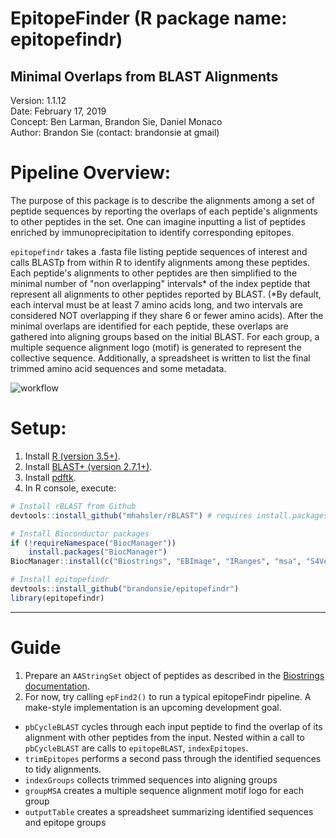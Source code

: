 # EpitopeFinder (R package name: epitopefindr)
## Minimal Overlaps from BLAST Alignments 
Version: 1.1.12  
Date: February 17, 2019  
Concept: Ben Larman, Brandon Sie, Daniel Monaco  
Author: Brandon Sie  (contact: brandonsie at gmail)  

# Pipeline Overview: 
The purpose of this package is to describe the alignments among a set of peptide sequences by reporting the overlaps of each peptide's alignments to other peptides in the set. One can imagine inputting a list of peptides enriched by immunoprecipitation to identify corresponding epitopes. 

`epitopefindr` takes a .fasta file listing peptide sequences of interest and calls BLASTp from within R to identify alignments among these peptides. Each peptide's alignments to other peptides are then simplified to the minimal number of "non overlapping" intervals* of the index peptide that represent all alignments to other peptides reported by BLAST. (*By default, each interval must be at least 7 amino acids long, and two intervals are considered NOT overlapping if they share 6 or fewer amino acids). After the minimal overlaps are identified for each peptide, these overlaps are gathered into aligning groups based on the initial BLAST. For each group, a multiple sequence alignment logo (motif) is generated to represent the collective sequence. Additionally, a spreadsheet is written to list the final trimmed amino acid sequences and some metadata. 

![workflow](https://brandonsie.github.io/docs/EpitopeFindRWorkflow.png)

# Setup:
1. Install [R (version 3.5+)](https://www.r-project.org/).  
2. Install [BLAST+ (version 2.7.1+)](https://blast.ncbi.nlm.nih.gov/Blast.cgi?PAGE_TYPE=BlastDocs&DOC_TYPE=Download).  
3. Install [pdftk](https://www.pdflabs.com/tools/pdftk-server/).  
4. In R console, execute: 
``` r  
# Install rBLAST from Github
devtools::install_github("mhahsler/rBLAST") # requires install.packages(devtools)  

# Install Bioconductor packages
if (!requireNamespace("BiocManager"))
    install.packages("BiocManager")
BiocManager::install(c("Biostrings", "EBImage", "IRanges", "msa", "S4Vectors"))

# Install epitopefindr
devtools::install_github("brandonsie/epitopefindr")
library(epitopefindr)
```
----------------------------------------------------------------------
# Guide

1. Prepare an `AAStringSet` object of peptides as described in the [Biostrings documentation](http://web.mit.edu/~r/current/arch/i386_linux26/lib/R/library/Biostrings/html/XStringSet-class.html).
2. For now, try calling `epFind2()` to run a typical epitopeFindr pipeline. A make-style implementation is an upcoming development goal.  
  * `pbCycleBLAST` cycles through each input peptide to find the overlap of its alignment with other peptides from the input. Nested within a call to `pbCycleBLAST` are calls to `epitopeBLAST`, `indexEpitopes`. 
  * `trimEpitopes` performs a second pass through the identified sequences to tidy alignments.
  * `indexGroups` collects trimmed sequences into aligning groups
  * `groupMSA` creates a multiple sequence alignment motif logo for each group
  * `outputTable` creates a spreadsheet summarizing identified sequences and epitope groups

